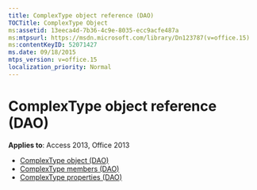 ```yaml
---
title: ComplexType object reference (DAO)
TOCTitle: ComplexType Object
ms:assetid: 13eeca4d-7b36-4c9e-8035-ecc9acfe487a
ms:mtpsurl: https://msdn.microsoft.com/library/Dn123787(v=office.15)
ms:contentKeyID: 52071427
ms.date: 09/18/2015
mtps_version: v=office.15
localization_priority: Normal
---
```


# ComplexType object reference (DAO)

**Applies to**: Access 2013, Office 2013

- [ComplexType object (DAO)](complextype-object-dao.md)
- [ComplexType members (DAO)](complextype-members-dao.md)
- [ComplexType properties (DAO)](complextype-properties-dao.md)

